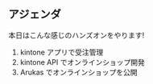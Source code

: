 ## アジェンダ
本日はこんな感じのハンズオンをやります!

1. kintone アプリで受注管理
2. kintone API でオンラインショップ開発
3. Arukas でオンラインショップを公開
